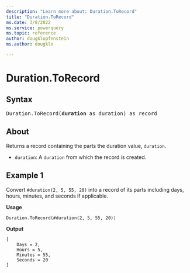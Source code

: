 ```yaml
---
description: "Learn more about: Duration.ToRecord"
title: "Duration.ToRecord"
ms.date: 3/8/2022
ms.service: powerquery
ms.topic: reference
author: dougklopfenstein
ms.author: dougklo

---
```

# Duration.ToRecord

## Syntax

<pre>
Duration.ToRecord(<b>duration</b> as duration) as record
</pre>
  
## About

Returns a record containing the parts the duration value, `duration`.

* `duration`: A `duration` from which the record is created.

## Example 1

Convert `#duration(2, 5, 55, 20)` into a record of its parts including days, hours, minutes, and seconds if applicable.

**Usage**

```powerquery-m
Duration.ToRecord(#duration(2, 5, 55, 20))
```

**Output**

```powerquery-m
[
    Days = 2,
    Hours = 5,
    Minutes = 55,
    Seconds = 20
]
```
